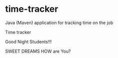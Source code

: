 # time-tracker
Java (Maven) application for tracking time on the job

Time tracker

Good Night Students!!!

SWEET DREAMS
HOW are You?
